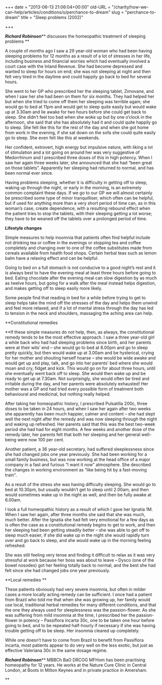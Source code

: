 +++
date = "2013-06-13 21:06:04+00:00"
old-URL = "/charity/how-we-can-help/articles/conditions/s/perchance-to-dream"
slug = "perchance-to-dream"
title = "Sleep problems (2002)"

+++

_**Richard Robinson**_** discusses the homeopathic treatment of sleeping problems **

A couple of months ago I saw a 29 year-old woman who had been having sleeping problems for 12 months as a result of a lot of stresses in her life, including business and financial worries which had eventually involved a court case with the Inland Revenue. She had become depressed and wanted to sleep for hours on end; she was not sleeping at night and then felt very tired in the daytime and could happily go back to bed for several hours.

She went to her GP who prescribed her the sleeping tablet, Zimovane, and when I saw her she had been on them for six months. They had helped her but when she tried to come off them her sleeping was terrible again; she would go to bed at 11pm and would get to sleep quite easily but would wake up at 3.30am and lie awake for two hours before she could get back to sleep. She didn’t feel too bad when she woke up but by one o’clock in the afternoon, she said that she has absolutely had it and could quite happily go to sleep. She felt like this for the rest of the day and when she got home from work in the evening, if she sat down on the sofa she could quite easily go to sleep. She even felt like this at weekends.

Her confident, extrovert, high energy but impulsive nature, with liking a lot of stimulation and a lot going on around her was very suggestive of Medorrhinum and I prescribed three doses of this in high potency. When I saw her again three weeks later, she announced that she had “been great on those tablets”. Apparently her sleeping had returned to normal, and has been normal ever since.

Having problems sleeping, whether it is difficulty in getting off to sleep, waking up through the night, or early in the morning, is an extremely common complaint these days. If we go to our GP we will almost certainly be prescribed some type of minor tranquilliser, which often can be helpful, but if used for anything more than a very short period of time can, as in this woman’s case, create dependence, with a resulting rebound effect when the patient tries to stop the tablets, with their sleeping getting a lot worse; they have to be weaned off the tablets over a prolonged period of time.

**Lifestyle changes**

Simple measures to help insomnia that patients often find helpful include not drinking tea or coffee in the evenings or stopping tea and coffee completely and changing over to one of the coffee substitutes made from cereals available from health food shops. Certain herbal teas such as lemon balm have a relaxing effect and can be helpful.

Going to bed on a full stomach is not conducive to a good night’s rest and it is always best to have the evening meal at least three hours before going to bed. Eating chocolate after the evening meal can slow digestion by as much as twelve hours, but going for a walk after the meal instead helps digestion, and makes getting off to sleep easily more likely.

Some people find that reading in bed for a while before trying to get to sleep helps take the mind off the stresses of the day and helps them unwind and feel more relaxed, and if a lot of mental stress through the day has led to tension in the neck and shoulders, massaging the aching area can help.

**Constitutional remedies

**If these simple measures do not help, then, as always, the constitutional remedy tends to be the most effective approach. I saw a three year-old girl a while back who had had sleeping problems since birth, and her parents were at their wits’ end – she would go to bed at 8.00pm and go to sleep pretty quickly, but then would wake up at 3.00am and be hysterical, crying for her mother and shouting herself hoarse – she would be wide awake and would get up and play, talk, and go into her parents’ bed where she would moan and cry, fidget and kick. This would go on for about three hours, until she eventually went back off to sleep. She would then wake up and be ready to get up at 7.30am. Not surprisingly, she would often be tired and irritable during the day, and her parents were absolutely exhausted! Her mother was a GP and had tried every possible form of treatment both behavioural and medicinal, but nothing really helped.

After taking her homeopathic history, I prescribed Pulsatilla 200c, three doses to be taken in 24 hours, and when I saw her again after two weeks she apparently has been much happier, calmer and content – she had slept well the next night after the remedy and was now sleeping through the night and waking up refreshed. Her parents said that this was the best two-week period she had had for eight months. A few weeks and another dose of the remedy later, her parents felt that both her sleeping and her general well-being were now 100 per cent.

Another patient, a 36 year-old secretary, had suffered sleeplessness since she had changed jobs one year previously. She had been working for a small family business, but was now working at the head office of a major company in a fast and furious “I want it now” atmosphere. She described the changes in working environment as “like being hit by a fast-moving train".

As a result of the stress she was having difficulty sleeping. She would go to bed at 10.30pm, but usually wouldn’t get to sleep until 2.00am, and then would sometimes wake up in the night as well, and then be fully awake at 6.00am.

I took a full homeopathic history as a result of which I gave her Ignatia 1M. When I saw her again, after three months she said that she was much, much better. After the Ignatia she had felt very emotional for a few days as is often the case as a constitutional remedy begins to get to work, and then her sleeping had been getting steadily better – she was able to get off to sleep much easier, if she did wake up in the night she would rapidly turn over and go back to sleep, and she would wake up in the morning feeling refreshed.

She was still feeling very tense and finding it difficult to relax as it was very stressful at work because her boss was about to leave – Dysco (one of the bowel nosodes) got her feeling totally back to normal, and the best she had felt since she had changed jobs one year previously.

**Local remedies **

These patients obviously had very severe insomnia, but often in milder cases a more locally acting remedy can be sufficient. I once had a patient from Brazil who told me that when she was growing up, her family would use local, traditional herbal remedies for many different conditions, and that the one they always used for sleeplessness was the passion-flower. As she was suffering from mild insomnia at the time, I prescribed her the passion-flower in potency – Passiflora incarta 30c, one to be taken one hour before going to bed, and to be repeated half-hourly if necessary if she was having trouble getting off to be sleep. Her insomnia cleared up completely.

While one doesn’t have to come from Brazil to benefit from Passiflora incarta, most patients appear to do very well on the less exotic, but just as effective Valeriana 30c in the same dosage regime.

_**Richard Robinson**_** MBBCh BaO DRCOG MFHom has been practising homeopathy for 12 years. He works at the Nature Cure Clinic in Central London, at Boots in Milton Keynes and in private practice in Amersham.

**

